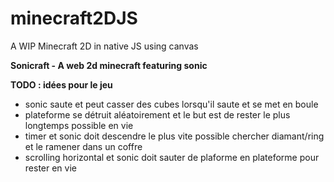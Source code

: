 # minecraft2DJS
A WIP Minecraft 2D in native JS using canvas


**Sonicraft - A web 2d minecraft featuring sonic**


**TODO : idées pour le jeu**
- sonic saute et peut casser des cubes lorsqu'il saute et se met en boule
- plateforme se détruit aléatoirement et le but est de rester le plus longtemps possible en vie
- timer et sonic doit descendre le plus vite possible chercher diamant/ring et le ramener dans un coffre
- scrolling horizontal et sonic doit sauter de plaforme en plateforme pour rester en vie
